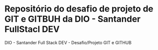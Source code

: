 # Repositório do desafio de projeto de GIT e GITBUH da DIO - Santander FullStacl DEV
DIO - Santander Full Stack DEV - Desafio/Projeto GIT e GITHUB

